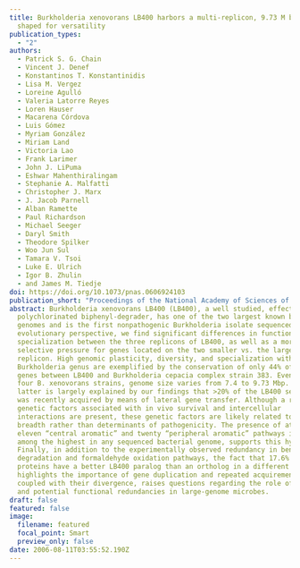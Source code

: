 ```yaml
---
title: Burkholderia xenovorans LB400 harbors a multi-replicon, 9.73 M bp genome
  shaped for versatility
publication_types:
  - "2"
authors:
  - Patrick S. G. Chain
  - Vincent J. Denef
  - Konstantinos T. Konstantinidis
  - Lisa M. Vergez
  - Loreine Agulló
  - Valeria Latorre Reyes
  - Loren Hauser
  - Macarena Córdova
  - Luis Gómez
  - Myriam González
  - Miriam Land
  - Victoria Lao
  - Frank Larimer
  - John J. LiPuma
  - Eshwar Mahenthiralingam
  - Stephanie A. Malfatti
  - Christopher J. Marx
  - J. Jacob Parnell
  - Alban Ramette
  - Paul Richardson
  - Michael Seeger
  - Daryl Smith
  - Theodore Spilker
  - Woo Jun Sul
  - Tamara V. Tsoi
  - Luke E. Ulrich
  - Igor B. Zhulin
  - and James M. Tiedje
doi: https://doi.org/10.1073/pnas.0606924103
publication_short: "Proceedings of the National Academy of Sciences of the USA 103: 15280-15287."
abstract: Burkholderia xenovorans LB400 (LB400), a well studied, effective
  polychlorinated biphenyl-degrader, has one of the two largest known bacterial
  genomes and is the first nonpathogenic Burkholderia isolate sequenced. From an
  evolutionary perspective, we find significant differences in functional
  specialization between the three replicons of LB400, as well as a more relaxed
  selective pressure for genes located on the two smaller vs. the largest
  replicon. High genomic plasticity, diversity, and specialization within the
  Burkholderia genus are exemplified by the conservation of only 44% of the
  genes between LB400 and Burkholderia cepacia complex strain 383. Even among
  four B. xenovorans strains, genome size varies from 7.4 to 9.73 Mbp. The
  latter is largely explained by our findings that >20% of the LB400 sequence
  was recently acquired by means of lateral gene transfer. Although a range of
  genetic factors associated with in vivo survival and intercellular
  interactions are present, these genetic factors are likely related to niche
  breadth rather than determinants of pathogenicity. The presence of at least
  eleven “central aromatic” and twenty “peripheral aromatic” pathways in LB400,
  among the highest in any sequenced bacterial genome, supports this hypothesis.
  Finally, in addition to the experimentally observed redundancy in benzoate
  degradation and formaldehyde oxidation pathways, the fact that 17.6% of
  proteins have a better LB400 paralog than an ortholog in a different genome
  highlights the importance of gene duplication and repeated acquirement, which,
  coupled with their divergence, raises questions regarding the role of paralogs
  and potential functional redundancies in large-genome microbes.
draft: false
featured: false
image:
  filename: featured
  focal_point: Smart
  preview_only: false
date: 2006-08-11T03:55:52.190Z
---
```

